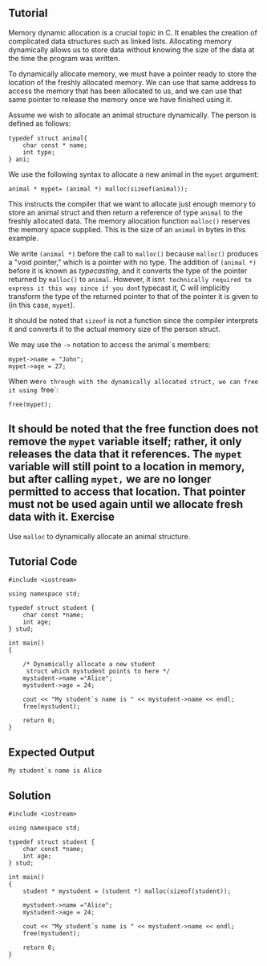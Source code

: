 Tutorial
--------

Memory dynamic allocation is a crucial topic in C. It enables the creation of complicated data structures such as linked lists. Allocating memory dynamically allows us to store data without knowing the size of the data at the time the program was written.

To dynamically allocate memory, we must have a pointer ready to store the location of the freshly allocated memory. We can use that same address to access the memory that has been allocated to us, and we can use that same pointer to release the memory once we have finished using it.

Assume we wish to allocate an animal structure dynamically. The person is defined as follows:

    typedef struct animal{
        char const * name;
        int type;
    } ani;

We use the following syntax to allocate a new animal in the `mypet` argument: 

    animal * mypet= (animal *) malloc(sizeof(animal));

This instructs the compiler that we want to allocate just enough memory to store an animal struct and then return a reference of type `animal` to the freshly allocated data. The memory allocation function `malloc()` reserves the memory space supplied. This is the size of an `animal` in bytes in this example.

 We write `(animal *)` before the call to `malloc()` because `malloc()` produces a "void pointer," which is a pointer with no type. The addition of `(animal *)` before it is known as *typecasting*, and it converts the type of the pointer returned by `malloc()` to `animal`. However, it isn`t technically required to express it this way since if you don`t typecast it, C will implicitly transform the type of the returned pointer to that of the pointer it is given to (in this case, `mypet`).

It should be noted that `sizeof` is not a function since the compiler interprets it and converts it to the actual memory size of the person struct.

We may use the `->` notation to access the animal`s members:

    mypet->name = "John";
    mypet->age = 27;

When we`re through with the dynamically allocated struct, we can free it using `free`:

    free(mypet);

It should be noted that the free function does not remove the `mypet` variable itself; rather, it only releases the data that it references. The `mypet` variable will still point to a location in memory, but after calling `mypet,` we are no longer permitted to access that location. That pointer must not be used again until we allocate fresh data with it.
Exercise
--------

Use `malloc` to dynamically allocate an animal structure.

Tutorial Code
-------------

	#include <iostream>

	using namespace std;

	typedef struct student {
		char const *name;
		int age;
	} stud;

	int main()
	{
		
		/* Dynamically allocate a new student
         struct which mystudent points to here */
		mystudent->name ="Alice";
		mystudent->age = 24;
		
		cout << "My student`s name is " << mystudent->name << endl;
		free(mystudent);

		return 0;
	}

Expected Output
---------------

    My student`s name is Alice

Solution
--------

    #include <iostream>

	using namespace std;

	typedef struct student {
		char const *name;
		int age;
	} stud;

	int main()
	{
		student * mystudent = (student *) malloc(sizeof(student));
		
		mystudent->name ="Alice";
		mystudent->age = 24;
		
		cout << "My student`s name is " << mystudent->name << endl;
		free(mystudent);

		return 0;
	}
